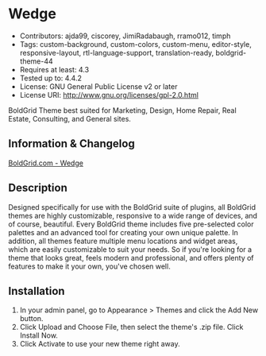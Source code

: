 # Wedge
- Contributors: ajda99, ciscorey, JimiRadabaugh, rramo012, timph
- Tags: custom-background, custom-colors, custom-menu, editor-style, responsive-layout, rtl-language-support, translation-ready, boldgrid-theme-44
- Requires at least: 4.3
- Tested up to: 4.4.2
- License: GNU General Public License v2 or later
- License URI: http://www.gnu.org/licenses/gpl-2.0.html

BoldGrid Theme best suited for Marketing, Design, Home Repair, Real Estate, Consulting, and General sites.

## Information & Changelog
[BoldGrid.com - Wedge](http://www.boldgrid.com/wedge/)

## Description
Designed specifically for use with the BoldGrid suite of plugins, all BoldGrid themes are highly customizable, responsive to a wide range of devices, and of course, beautiful. Every BoldGrid theme includes five pre-selected color palettes and an advanced tool for creating your own unique palette. In addition, all themes feature multiple menu locations and widget areas, which are easily customizable to suit your needs. So if you're looking for a theme that looks great, feels modern and professional, and offers plenty of features to make it your own, you've chosen well.

## Installation
1. In your admin panel, go to Appearance > Themes and click the Add New button.
2. Click Upload and Choose File, then select the theme's .zip file. Click Install Now.
3. Click Activate to use your new theme right away.
